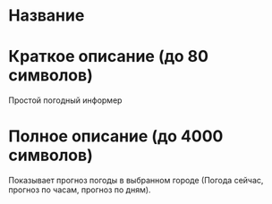 # Название

# Краткое описание (до 80 символов)
Простой погодный информер

# Полное описание (до 4000 символов)

Показывает прогноз погоды в выбранном городе (Погода сейчас, прогноз по часам, прогноз по дням).

